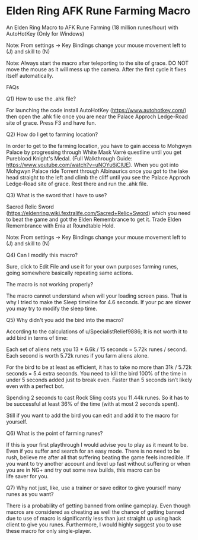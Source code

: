 # Elden Ring AFK Rune Farming Macro
 An Elden Ring Macro to AFK Rune Farming (18 million runes/hour) with AutoHotKey (Only for Windows)
 
 Note: From settings -> Key Bindings change your mouse movement left to (J) and skill to (N)
 
 Note: Always start the macro after teleporting to the site of grace. DO NOT move the mouse as it will mess up the camera. After the first cycle it fixes itself automatically.

FAQs

Q1) How to use the .ahk file?

For launching the code install AutoHotKey (https://www.autohotkey.com/)  then open the .ahk file once you are near the Palace Approch Ledge-Road site of grace. Press F3 and have fun.

Q2) How do I get to farming location?

In order to get to the farming location, you have to gain access to Mohgwyn Palace by progressing through White Mask Varré questline until you get Pureblood Knight's Medal. (Full Walkthrough Guide: https://www.youtube.com/watch?v=uNOYu6jCIUE). When you got into Mohgwyn Palace ride Torrent through Albinaurics once you got to the lake head straight to the left and climb the cliff until you see the Palace Approch Ledge-Road site of grace. Rest there and run the .ahk file.

Q3) What is the sword that I have to use?

Sacred Relic Sword (https://eldenring.wiki.fextralife.com/Sacred+Relic+Sword) which you need to beat the game and got the Elden Remembrance to get it. Trade Elden Remembrance with Enia at Roundtable Hold.

Note: From settings -> Key Bindings change your mouse movement left to (J) and skill to (N)

Q4) Can I modify this macro?

Sure, click to Edit File and use it for your own purposes farming runes, going somewhere basically repeating same actions.

The macro is not working properly?

The macro cannot understand when will your loading screen pass. That is why I tried to make the Sleep timeline for 4.6 seconds. If your pc are slower you may try to modify the sleep time.

Q5) Why didn't you add the bird into the macro?

According to the calculations of u/SpecialistRelief9886; It is not worth it to add bird in  terms of time: 

Each set of aliens nets you 13 * 6.6k / 15 seconds = 5.72k runes / second. Each second is worth 5.72k runes if you farm aliens alone.

For the bird to be at least as efficient, it has to take no more than 31k / 5.72k seconds = 5.4 extra seconds. You need to kill the bird 100% of the time in under 5 seconds added just to break even. Faster than 5 seconds isn’t likely even with a perfect bot.

Spending 2 seconds to cast Rock Sling costs you 11.44k runes. So it has to be successful at least 36% of the time (with at most 2 seconds spent).

Still if you want to add the bird you can edit and add it to the macro for yourself.

Q6) What is the point of farming runes?

If this is your first playthrough I would advise you to play as it meant to be. Even if you suffer and search for an easy mode. There is no need to be rush, believe me after all that suffering beating the game feels incredible. If you want to try another account and level up fast without suffering or when you are in NG+ and try out some new builds, this macro can be life saver for you.

Q7) Why not just, like, use a trainer or save editor to give yourself many runes as you want?

There is a probability of getting banned from online gameplay. Even though macros are considered as cheating as well the chance of getting banned due to use of macro is significantly less than just straight up using hack client to give you runes. Furthermore, I would highly suggest you to use these macro for only single-player.
